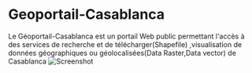 # Geoportail-Casablanca
Le Géoportail-Casablanca est un portail Web public permettant l'accès à des services de recherche et de télécharger(Shapefile) ,visualisation de données géographiques ou géolocalisées(Data Raster,Data vector) de Casablanca
![Screenshot](C:\Users\pc\Téléchargements\0.PNG)
